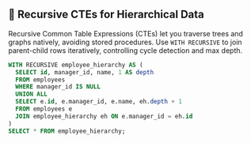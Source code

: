 ## 🌳 Recursive CTEs for Hierarchical Data

Recursive Common Table Expressions (CTEs) let you traverse trees and graphs natively, avoiding stored procedures. Use `WITH RECURSIVE` to join parent-child rows iteratively, controlling cycle detection and max depth.

```sql
WITH RECURSIVE employee_hierarchy AS (
  SELECT id, manager_id, name, 1 AS depth
  FROM employees
  WHERE manager_id IS NULL
  UNION ALL
  SELECT e.id, e.manager_id, e.name, eh.depth + 1
  FROM employees e
  JOIN employee_hierarchy eh ON e.manager_id = eh.id
)
SELECT * FROM employee_hierarchy;
```
